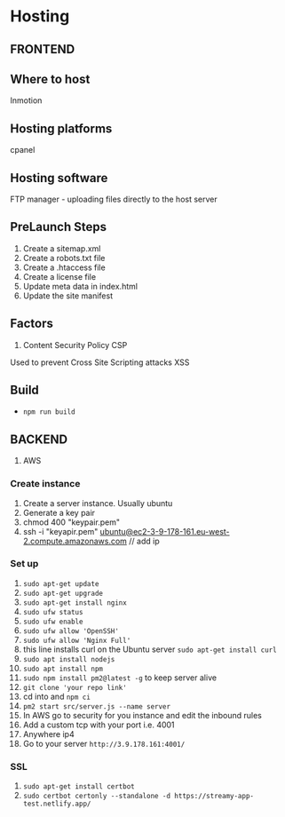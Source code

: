 # Hosting

## FRONTEND

## Where to host

Inmotion

## Hosting platforms

cpanel

## Hosting software

FTP manager - uploading files directly to the host server

## PreLaunch Steps

1. Create a sitemap.xml
2. Create a robots.txt file
3. Create a .htaccess file
4. Create a license file
5. Update meta data in index.html
6. Update the site manifest

## Factors

1. Content Security Policy CSP

Used to prevent Cross Site Scripting attacks XSS

## Build

- `npm run build`

## BACKEND

1. AWS

### Create instance

1. Create a server instance. Usually ubuntu
2. Generate a key pair
3. chmod 400 "keypair.pem"
4. ssh -i "keyapir.pem" ubuntu@ec2-3-9-178-161.eu-west-2.compute.amazonaws.com // add ip

### Set up

1. `sudo apt-get update`
2. `sudo apt-get upgrade`
3. `sudo apt-get install nginx`
4. `sudo ufw status`
5. `sudo ufw enable`
6. `sudo ufw allow 'OpenSSH'`
7. `sudo ufw allow 'Nginx Full'`
8. this line installs curl on the Ubuntu server `sudo apt-get install curl`
9. `sudo apt install nodejs` 
10. `sudo apt install npm`
11. `sudo npm install pm2@latest -g` to keep server alive
12. `git clone 'your repo link'`
13. cd into and `npm ci`
14. `pm2 start src/server.js --name server`
15. In AWS go to security for you instance and edit the inbound rules
16. Add a custom tcp with your port i.e. 4001
17. Anywhere ip4
18. Go to your server `http://3.9.178.161:4001/`

### SSL

1. `sudo apt-get install certbot`
2. `sudo certbot certonly --standalone -d https://streamy-app-test.netlify.app/`
